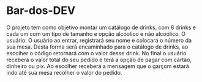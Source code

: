 # Bar-dos-DEV

O projeto tem como objetivo montar um catálogo de drinks, com 8 drinks e cada um com um tipo de tamanho e opção alcóolico e não alcoólico. O usuário: O usuário ao entrar, registrará seu nome e colocará o número da sua mesa. Desta forma será encaminhado para o catálogo de drinks, ao escolher o código retornará com o valor desse drink. No final o usuário receberá o valor total do seu pedido e terá a opção de pagar com cartão, dinheiro ou pix. Ao escolher receberá a mensagem que o garçom estará indo até sua mesa recolher o valor do pedido.
